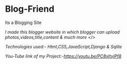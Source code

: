# Blog-Friend
Its a Blogging Site

<I made this blogger website/>

I made this blogger website in which blogger can upload photos,videos,title,content & much more </>

Technologies used:- Html,CSS,JavaScript,Django & Sqlite

You-Tube link of my Project:-https://youtu.be/PC8xItvjPf8
